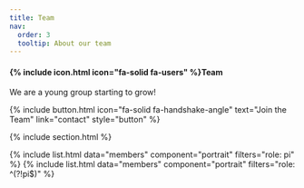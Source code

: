 ```yaml
---
title: Team
nav:
  order: 3
  tooltip: About our team
---
```


#### {% include icon.html icon="fa-solid fa-users" %}Team

We are a young group starting to grow!

{%
  include button.html
  icon="fa-solid fa-handshake-angle"
  text="Join the Team"
  link="contact"
  style="button"
%}

{% include section.html %}

{% include list.html data="members" component="portrait" filters="role: pi" %}
{% include list.html data="members" component="portrait" filters="role: ^(?!pi$)" %}




